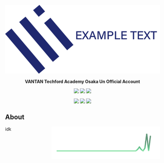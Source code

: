 <!-- # VTA OSAKA -->
![img](https://github.com/vtaosaka/.github/blob/main/assets/logo-title-a.png?raw=true)

<p align="center">
    <b>VANTAN Techford Academy Osaka Un Official Account </b>
</p>
<p align="center">
    <a>
        <img src="https://img.shields.io/badge/contact-vtao@i32.jp-blue"/>
    </a>
    <a>
        <img src="https://img.shields.io/badge/site-coming soon...-blue"/>
    </a>
    <a>
        <img src="https://img.shields.io/badge/member-unkonwn-blue"/>
    </a>
</p>
<p align="center">
    <a>
        <img src="https://img.shields.io/github/contributors/vtaosaka/.github"/>
    </a>
    <a>
        <img src="https://img.shields.io/github/stars/vtaosaka"/>
    </a>
    <a>
        <img src="https://img.shields.io/github/followers/vtaosaka"/>
    </a>
</p>

## About
<img align="right" width="70%" src="https://github.com/vtaosaka/.github/blob/main/assets/nlog.png?raw=true">
idk

